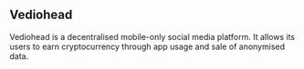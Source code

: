 ## Vediohead
Vediohead is a decentralised mobile-only social media platform.  It allows its users to earn cryptocurrency through app usage and sale of anonymised data.
